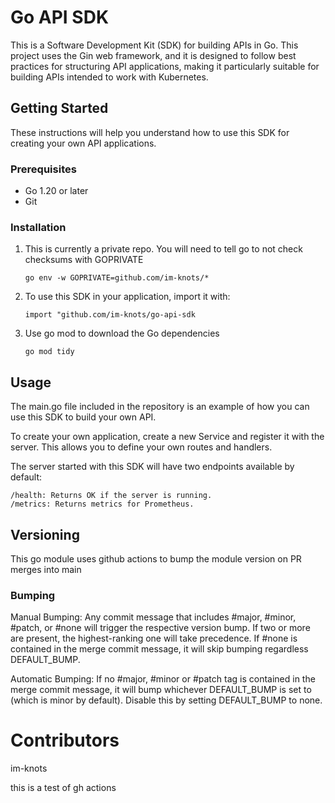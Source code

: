 # Go API SDK

This is a Software Development Kit (SDK) for building APIs in Go. This project uses the Gin web framework, and it is designed to follow best practices for structuring API applications, making it particularly suitable for building APIs intended to work with Kubernetes.

## Getting Started

These instructions will help you understand how to use this SDK for creating your own API applications.

### Prerequisites

- Go 1.20 or later
- Git

### Installation

1. This is currently a private repo. You will need to tell go to not check checksums with GOPRIVATE
    ```
    go env -w GOPRIVATE=github.com/im-knots/*
    ```

2. To use this SDK in your application, import it with:
    ```
    import "github.com/im-knots/go-api-sdk
    ```

3. Use go mod to download the Go dependencies
    ```
    go mod tidy
    ```

## Usage

The main.go file included in the repository is an example of how you can use this SDK to build your own API.

To create your own application, create a new Service and register it with the server. This allows you to define your own routes and handlers.

The server started with this SDK will have two endpoints available by default:

    /health: Returns OK if the server is running.
    /metrics: Returns metrics for Prometheus.

## Versioning
This go module uses github actions to bump the module version on PR merges into main

### Bumping

Manual Bumping: Any commit message that includes #major, #minor, #patch, or #none will trigger the respective version bump. If two or more are present, the highest-ranking one will take precedence. If #none is contained in the merge commit message, it will skip bumping regardless DEFAULT_BUMP.

Automatic Bumping: If no #major, #minor or #patch tag is contained in the merge commit message, it will bump whichever DEFAULT_BUMP is set to (which is minor by default). Disable this by setting DEFAULT_BUMP to none.

# Contributors
im-knots

this is a test of gh actions
